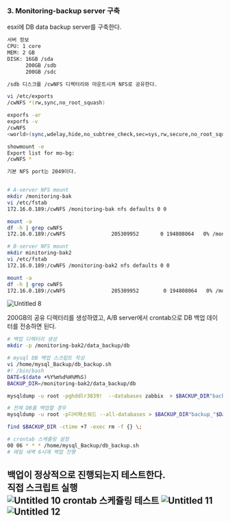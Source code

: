 ### 3. Monitoring-backup server 구축

esxi에 DB data backup server를 구축한다.

```bash
서버 정보
CPU: 1 core
MEM: 2 GB
DISK: 16GB /sda
      200GB /sdb
      200GB /sdc

/sdb 디스크를 /cwNFS 디렉터리와 마운트시켜 NFS로 공유한다.

vi /etc/exports
/cwNFS *(rw,sync,no_root_squash)

exporfs -ar
exporfs -v
/cwNFS          
<world>(sync,wdelay,hide,no_subtree_check,sec=sys,rw,secure,no_root_squash,no_all_squash)

showmount -e
Export list for mo-bg:
/cwNFS *

기본 NFS port는 2049이다.
```

```bash

# A-server NFS mount
mkdir /monitoring-bak
vi /etc/fstab
172.16.0.189:/cwNFS /monitoring-bak nfs defaults 0 0

mount -a
df -h | grep cwNFS
172.16.0.189:/cwNFS               205309952       0 194808064   0% /monitoring-bak

# B-server NFS mount
mkdir minitoring-bak2
vi /etc/fstab
172.16.0.189:/cwNFS /monitoring-bak2 nfs defaults 0 0

mount -a
df -h | grep cwNFS
172.16.0.189:/cwNFS               205309952        0 194808064   0% /monitoring-bak2
```

![Untitled 8](https://user-images.githubusercontent.com/84123877/207513286-08d263ff-6e48-4f49-b1fd-2480feec93ef.png)


200GB의 공유 디렉터리를 생성하였고, A/B server에서 crontab으로 DB 백업 데이터를 전송하면 된다.
```bash
# 백업 디렉터리 생성
mkdir -p /monitoring-bak2/data_backup/db

# mysql DB 백업 스크립트 작성
vi /home/mysql_Backup/db_backup.sh
#! /bin/bash
DATE=$(date +%Y%m%d%H%M%S)
BACKUP_DIR=/monitoring-bak2/data_backup/db

mysqldump -u root -pghddlr3839!  --databases zabbix  > $BACKUP_DIR"backup_"$DATE.sql

# 전체 DB를 백업할 경우
mysqldump -u root -p디비패스워드 --all-databases > $BACKUP_DIR"backup_"$DATE.sql

find $BACKUP_DIR -ctime +7 -exec rm -f {} \;

# crontab 스케쥴링 설정
00 06 * * * /home/mysql_Backup/db_backup.sh
# 매일 새벽 6시에 백업 진행
```
백업이 정상적으로 진행되는지 테스트한다.  
직접 스크립트 실행  
![Untitled 10](https://user-images.githubusercontent.com/84123877/208339040-0711022c-c6fd-44f7-9e73-07b8e07c5767.png)
crontab 스케쥴링 테스트 
![Untitled 11](https://user-images.githubusercontent.com/84123877/208339043-b851a55d-b2db-47b0-b5f6-874f0d571f88.png)
![Untitled 12](https://user-images.githubusercontent.com/84123877/208339044-bd0f6139-5da9-4be8-a761-8476f33b5898.png)
---
